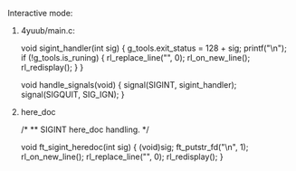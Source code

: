 Interactive mode:

1. 4yuub/main.c:

    void    sigint_handler(int sig)
    {
        g_tools.exit_status = 128 + sig;
        printf("\n");
        if (!g_tools.is_runing)
        {
            rl_replace_line("", 0);
            rl_on_new_line();
            rl_redisplay();
        }
    }

    void    handle_signals(void)
    {
        signal(SIGINT, sigint_handler);
        signal(SIGQUIT, SIG_IGN);
    }

2. here_doc

    /*
    ** SIGINT here_doc handling.
    */

    void	ft_sigint_heredoc(int sig)
    {
        (void)sig;
        ft_putstr_fd("\n", 1);
        rl_on_new_line();
        rl_replace_line("", 0);
        rl_redisplay();
    }

